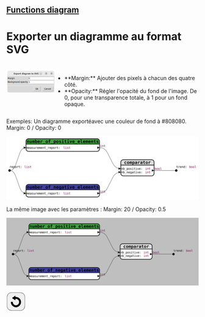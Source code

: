 ## [Functions diagram](../README_fr.md)
# Exporter un diagramme au format SVG

<br>
<div style="display:table">
  <div style="display:table-cell; vertical-align:top;">
    <img src="assets/window_export_SVG.png">
  </div>
    <div style="display:table-cell; vertical-align:top;">
    <ul>
      <li>**Margin:** Ajouter des pixels à chacun des quatre côté.</li>
      <li>**Opacity:** Régler l'opacité du fond de l'image. De 0, pour une transparence totale, à 1 pour un fond opaque.</li>
    </ul>  
  </div>
</div>

Exemples: Un diagramme exportéavec une couleur de fond à #808080.  
Margin: 0 / Opacity: 0

![example_export_SVG_1](assets/measurement_report_1.svg)

La même image avec les paramètres : Margin: 20 / Opacity: 0.5

![example_export_SVG_2](assets/measurement_report_2.svg)

[![back](assets/back.png)](../README_fr.md)